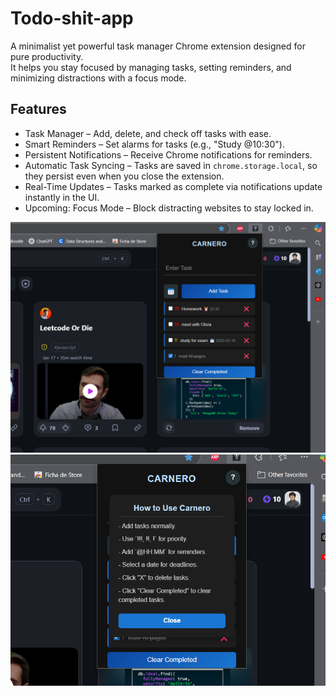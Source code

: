 # Todo-shit-app

A minimalist yet powerful task manager Chrome extension designed for pure productivity.  
It helps you stay focused by managing tasks, setting reminders, and minimizing distractions with a focus mode.

## Features
- Task Manager – Add, delete, and check off tasks with ease.
- Smart Reminders – Set alarms for tasks (e.g., "Study @10:30").
- Persistent Notifications – Receive Chrome notifications for reminders.
- Automatic Task Syncing – Tasks are saved in `chrome.storage.local`, so they persist even when you close the extension.
- Real-Time Updates – Tasks marked as complete via notifications update instantly in the UI.
- Upcoming: Focus Mode – Block distracting websites to stay locked in.


![Alt text](icons/test.png)
![Alt text](icons/tooltip.png)
